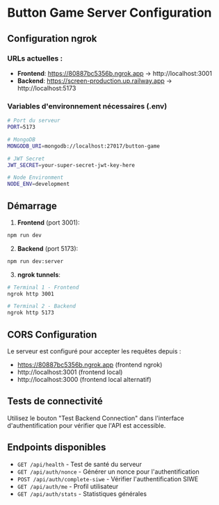 # Button Game Server Configuration

## Configuration ngrok

### URLs actuelles :
- **Frontend**: https://80887bc5356b.ngrok.app → http://localhost:3001
- **Backend**: https://screen-production.up.railway.app → http://localhost:5173

### Variables d'environnement nécessaires (.env)

```bash
# Port du serveur
PORT=5173

# MongoDB
MONGODB_URI=mongodb://localhost:27017/button-game

# JWT Secret
JWT_SECRET=your-super-secret-jwt-key-here

# Node Environment
NODE_ENV=development
```

## Démarrage

1. **Frontend** (port 3001):
```bash
npm run dev
```

2. **Backend** (port 5173):
```bash
npm run dev:server
```

3. **ngrok tunnels**:
```bash
# Terminal 1 - Frontend
ngrok http 3001

# Terminal 2 - Backend  
ngrok http 5173
```

## CORS Configuration

Le serveur est configuré pour accepter les requêtes depuis :
- https://80887bc5356b.ngrok.app (frontend ngrok)
- http://localhost:3001 (frontend local)
- http://localhost:3000 (frontend local alternatif)

## Tests de connectivité

Utilisez le bouton "Test Backend Connection" dans l'interface d'authentification pour vérifier que l'API est accessible.

## Endpoints disponibles

- `GET /api/health` - Test de santé du serveur
- `GET /api/auth/nonce` - Générer un nonce pour l'authentification
- `POST /api/auth/complete-siwe` - Vérifier l'authentification SIWE
- `GET /api/auth/me` - Profil utilisateur
- `GET /api/auth/stats` - Statistiques générales 
